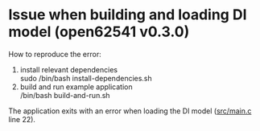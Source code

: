 # Issue when building and loading DI model (open62541 v0.3.0)

How to reproduce the error:

1. install relevant dependencies  
   sudo /bin/bash install-dependencies.sh
2. build and run example application  
   /bin/bash build-and-run.sh

The application exits with an error when loading the DI model ([src/main.c](src/main.c) line 22).
